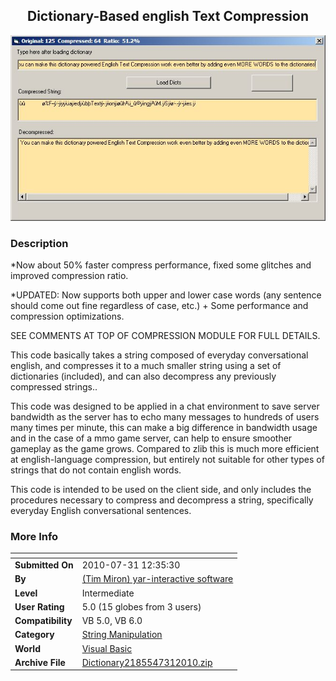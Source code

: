 ﻿<div align="center">

## Dictionary\-Based english Text Compression

<img src="PIC200871792844174.jpg">
</div>

### Description

*Now about 50% faster compress performance, fixed some glitches and improved compression ratio.

*UPDATED: Now supports both upper and lower case words (any sentence should come out fine regardless of case, etc.) + Some performance and compression optimizations.

SEE COMMENTS AT TOP OF COMPRESSION MODULE FOR FULL DETAILS.

This code basically takes a string composed of everyday conversational english, and compresses it to a much smaller string using a set of dictionaries (included), and can also decompress any previously compressed strings..

This code was designed to be applied in a chat environment to save server bandwidth as the server has to echo many messages to hundreds of users many times per minute, this can make a big difference in bandwidth usage and in the case of a mmo game server, can help to ensure smoother gameplay as the game grows. Compared to zlib this is much more efficient at english-language compression, but entirely not suitable for other types of strings that do not contain english words.

This code is intended to be used on the client side, and only includes the procedures necessary to compress and decompress a string, specifically everyday English conversational sentences.
 
### More Info
 


<span>             |<span>
---                |---
**Submitted On**   |2010-07-31 12:35:30
**By**             |[\(Tim Miron\) yar\-interactive software](https://github.com/Planet-Source-Code/PSCIndex/blob/master/ByAuthor/tim-miron-yar-interactive-software.md)
**Level**          |Intermediate
**User Rating**    |5.0 (15 globes from 3 users)
**Compatibility**  |VB 5\.0, VB 6\.0
**Category**       |[String Manipulation](https://github.com/Planet-Source-Code/PSCIndex/blob/master/ByCategory/string-manipulation__1-5.md)
**World**          |[Visual Basic](https://github.com/Planet-Source-Code/PSCIndex/blob/master/ByWorld/visual-basic.md)
**Archive File**   |[Dictionary2185547312010\.zip](https://github.com/Planet-Source-Code/tim-miron-yar-interactive-software-dictionary-based-english-text-compression__1-70444/archive/master.zip)








